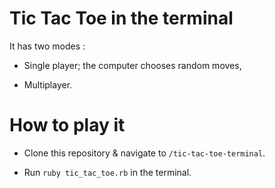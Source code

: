 # Tic Tac Toe in the terminal

It has two modes :

- Single player; the computer chooses random moves,

- Multiplayer.

# How to play it

- Clone this repository & navigate to `/tic-tac-toe-terminal`.

- Run `ruby tic_tac_toe.rb` in the terminal.
